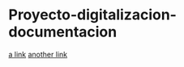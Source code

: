 # Proyecto-digitalizacion-documentacion
[a link](https://github.com/SebastianNRuiz/Proyecto-digitalizacion-documentacion/blob/main/ProyDigitalizacionSebastianRuiz.pdf)
[another link](ProyDigitalizacionSebastianRuiz.pdf)
